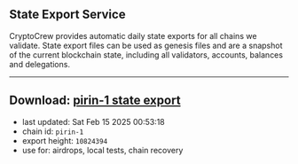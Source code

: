 ## State Export Service
CryptoCrew provides automatic daily state exports for all chains we validate. State export files can be used as genesis files and are a snapshot of the current blockchain state, including all validators, accounts, balances and delegations.

---
**Download: [pirin-1 state export](https://dl-eu2.ccvalidators.com/SERVICE/nolus/pirin-1_export_10824394.json)**
---

- last updated: Sat Feb 15 2025 00:53:18
- chain id: `pirin-1`
- export height: `10824394`
- use for: airdrops, local tests, chain recovery
